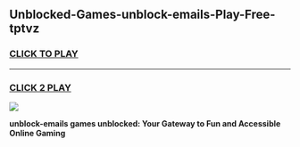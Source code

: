 
## Unblocked-Games-unblock-emails-Play-Free-tptvz
<h3>
<a href="https://premium76.site?title=unblock-emails&ref=18A1">CLICK TO PLAY</a></h3>
<hr>

<h3>
<a href="https://premium76.site?title=unblock-emails&ref=18A1">CLICK 2 PLAY</a>
  
</h3>

<a href="https://premium76.site?title=unblock-emails&ref=18A1"><img src="https://clearcache.store/games.png"></a>


**unblock-emails games unblocked: Your Gateway to Fun and Accessible Online Gaming**
